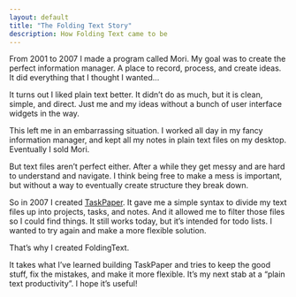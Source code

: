 ```yaml
---
layout: default
title: "The Folding Text Story"
description: How Folding Text came to be
---
```


From 2001 to 2007 I made a program called Mori. My goal was to create the perfect information manager. A place to record, process, and create ideas. It did everything that I thought I wanted…

It turns out I liked plain text better. It didn’t do as much, but it is clean, simple, and direct. Just me and my ideas without a bunch of user interface widgets in the way.

This left me in an embarrassing situation. I worked all day in my fancy information manager, and kept all my notes in plain text files on my desktop. Eventually I sold Mori.

But text files aren’t perfect either. After a while they get messy and are hard to understand and navigate. I think being free to make a mess is important, but without a way to eventually create structure they break down.

So in 2007 I created [TaskPaper](https://itunes.apple.com/us/app/taskpaper/id424281111?mt=12&uo=4&at=11l9Nf). It gave me a simple syntax to divide my text files up into projects, tasks, and notes. And it allowed me to filter those files so I could find things. It still works today, but it’s intended for todo lists. I wanted to try again and make a more flexible solution.

That’s why I created FoldingText.

It takes what I’ve learned building TaskPaper and tries to keep the good stuff, fix the mistakes, and make it more flexible. It’s my next stab at a “plain text productivity”. I hope it’s useful!